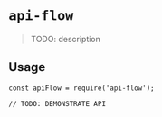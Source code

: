 # `api-flow`

> TODO: description

## Usage

```
const apiFlow = require('api-flow');

// TODO: DEMONSTRATE API
```
